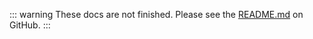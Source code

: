 ::: warning
These docs are not finished. Please see the [README.md](https://github.com/cssnr/update-version-tags-action?tab=readme-ov-file#readme) on GitHub.
:::

